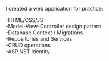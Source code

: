 I created a web application for practice:

-HTML/CSS/JS </br>
-Model-View-Controller design pattern </br>
-Database Context / Migrations </br>
-Repositories and Services </br>
-CRUD operations </br>
-ASP.NET Identity </br>
